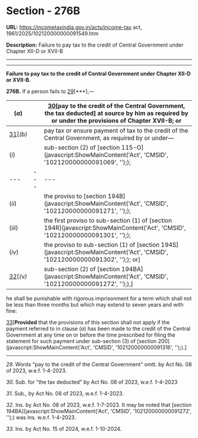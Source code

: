 # Section - 276B

**URL:** https://incometaxindia.gov.in/acts/income-tax act, 1961/2025/102120000000091549.htm

**Description:** Failure to pay tax to the credit of Central Government under Chapter XII-D or XVII-B

---

****

**Failure to pay tax to the credit of Central Government under Chapter XII-D or XVII-B.**

**276B.** If a person fails to [29](javascript:ShowFootnote\('fn29'\);)[***],—

(_a_)|  | [30](javascript:ShowFootnote\('fn30'\);)[pay to the credit of the Central Government, the tax deducted] at source by him as required by or under the provisions of Chapter XVII-B; or  
---|---|---  
[31](javascript:ShowFootnote\('fn31'\);)[_(b)_|  | pay tax or ensure payment of tax to the credit of the Central Government, as required by or under—  
(_i_)|  |  sub-section (2) of [section 115-O](javascript:ShowMainContent\('Act', 'CMSID', '102120000000091069', ''\););  
---|---|---  
(_ii_)|  | the proviso to [section 194B](javascript:ShowMainContent\('Act', 'CMSID', '102120000000091271', ''\););  
(_iii_)|  |  the first proviso to sub-section (1) of [section 194R](javascript:ShowMainContent\('Act', 'CMSID', '102120000000091301', ''\););  
(_iv_)|  |  the proviso to sub-section (1) of [section 194S](javascript:ShowMainContent\('Act', 'CMSID', '102120000000091302', ''\);); or]  
[32](javascript:ShowFootnote\('fn32'\);)[_(v)_|  |  sub-section (2) of [section 194BA](javascript:ShowMainContent\('Act', 'CMSID', '102120000000091272', ''\);),]  
  
he shall be punishable with rigorous imprisonment for a term which shall not be less than three months but which may extend to seven years and with fine:

[33](javascript:ShowFootnote\('fn33'\);)[**Provided** that the provisions of this section shall not apply if the payment referred to in clause (_a_) has been made to the credit of the Central Government at any time on or before the time prescribed for filing the statement for such payment under sub-section (3) of [section 200](javascript:ShowMainContent\('Act', 'CMSID', '102120000000091316', ''\);).]

* * *

_29._ Words "pay to the credit of the Central Government" omtt. by Act No. 08 of 2023, w.e.f. 1-4-2023.

_30._ Sub. for "the tax deducted" by Act No. 08 of 2023, w.e.f. 1-4-2023

 _31._ Sub., by Act No. 08 of 2023, w.e.f. 1-4-2023.

_32._ Ins. by Act No. 08 of 2023, w.e.f. 1-7-2023. It may be noted that [section 194BA](javascript:ShowMainContent\('Act', 'CMSID', '102120000000091272', ''\);) was Ins. w.e.f. 1-4-2023.

_33._ Ins. by Act No. 15 of 2024, w.e.f. 1-10-2024.